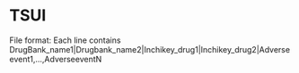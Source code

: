 # TSUI
File format:
Each line contains 
 DrugBank_name1|Drugbank_name2|Inchikey_drug1|Inchikey_drug2|Adverseevent1,...,AdverseeventN
